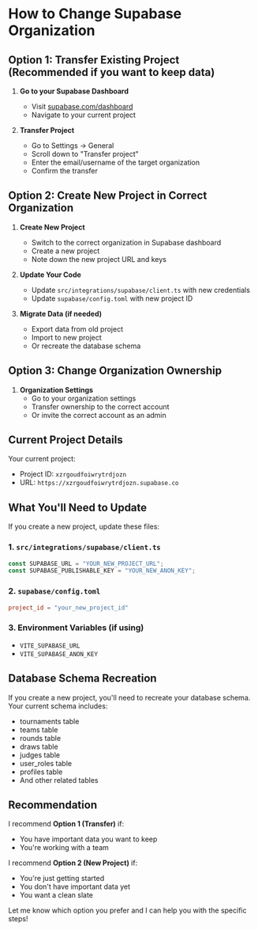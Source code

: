 # How to Change Supabase Organization

## Option 1: Transfer Existing Project (Recommended if you want to keep data)

1. **Go to your Supabase Dashboard**
   - Visit [supabase.com/dashboard](https://supabase.com/dashboard)
   - Navigate to your current project

2. **Transfer Project**
   - Go to Settings → General
   - Scroll down to "Transfer project"
   - Enter the email/username of the target organization
   - Confirm the transfer

## Option 2: Create New Project in Correct Organization

1. **Create New Project**
   - Switch to the correct organization in Supabase dashboard
   - Create a new project
   - Note down the new project URL and keys

2. **Update Your Code**
   - Update `src/integrations/supabase/client.ts` with new credentials
   - Update `supabase/config.toml` with new project ID

3. **Migrate Data (if needed)**
   - Export data from old project
   - Import to new project
   - Or recreate the database schema

## Option 3: Change Organization Ownership

1. **Organization Settings**
   - Go to your organization settings
   - Transfer ownership to the correct account
   - Or invite the correct account as an admin

## Current Project Details

Your current project:
- Project ID: `xzrgoudfoiwrytrdjozn`
- URL: `https://xzrgoudfoiwrytrdjozn.supabase.co`

## What You'll Need to Update

If you create a new project, update these files:

### 1. `src/integrations/supabase/client.ts`
```typescript
const SUPABASE_URL = "YOUR_NEW_PROJECT_URL";
const SUPABASE_PUBLISHABLE_KEY = "YOUR_NEW_ANON_KEY";
```

### 2. `supabase/config.toml`
```toml
project_id = "your_new_project_id"
```

### 3. Environment Variables (if using)
- `VITE_SUPABASE_URL`
- `VITE_SUPABASE_ANON_KEY`

## Database Schema Recreation

If you create a new project, you'll need to recreate your database schema. Your current schema includes:
- tournaments table
- teams table
- rounds table
- draws table
- judges table
- user_roles table
- profiles table
- And other related tables

## Recommendation

I recommend **Option 1 (Transfer)** if:
- You have important data you want to keep
- You're working with a team

I recommend **Option 2 (New Project)** if:
- You're just getting started
- You don't have important data yet
- You want a clean slate

Let me know which option you prefer and I can help you with the specific steps!